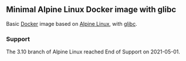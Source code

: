 ## Minimal Alpine Linux Docker image with glibc

Basic [Docker](https://www.docker.com/) image based on [Alpine Linux](http://alpinelinux.org/), with [glibc](https://github.com/sgerrand/alpine-pkg-glibc).

### Support

The 3.10 branch of Alpine Linux reached End of Support on 2021-05-01.
